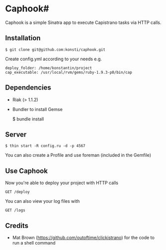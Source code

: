 # Caphook# 

Caphook is a simple Sinatra app to execute Capistrano tasks via HTTP calls.

## Installation ##

    $ git clone git@github.com:konsti/caphook.git
    
Create config.yml according to your needs e.g.

    deploy_folder: /home/konstantin/project
    cap_executable: /usr/local/rvm/gems/ruby-1.9.3-p0/bin/cap

## Dependencies ##

 * Riak (> 1.1.2)
 * Bundler to install Gemse

    $ bundle install

## Server ##
    $ thin start -R config.ru -d -p 4567
    
You can also create a Profile and use foreman (included in the Gemfile)  
  
## Use Caphook ##
Now you're able to deploy your project with HTTP calls

    GET /deploy
    
You can also view your log files with
    
    GET /logs

## Credits ##
 * Mat Brown (https://github.com/outoftime/clickistrano) for the code to run a shell command